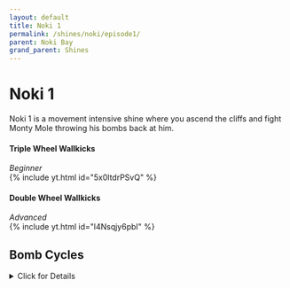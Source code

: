 ```yaml
---
layout: default
title: Noki 1
permalink: /shines/noki/episode1/
parent: Noki Bay
grand_parent: Shines
---
```

# Noki 1
Noki 1 is a movement intensive shine where you ascend the cliffs and fight Monty Mole throwing his bombs back at him.

#### Triple Wheel Wallkicks
*Beginner*  
{% include yt.html id="5x0ltdrPSvQ" %}  
#### Double Wheel Wallkicks
*Advanced*  
{% include yt.html id="l4Nsqjy6pbI" %}  

## Bomb Cycles 
<details markdown="block">
  <summary markdown="span">
    Click for Details
  </summary>

The Cannon Mole shoots Goop Balls every 6.74 seconds, starting at 4.53 seconds. What we call “cycles” are determined by the Goop Ball shots between which the Cannon Mole first throws a Bomb. At a very high level, what we call 1st cycle occurs when the mole throws his first bomb after the 3rd set of Goop Balls, 2nd cycle occurs when the mole throws his first bomb after the 4th set of Goop Balls, and so on.

However, within each cycle, there are three separate intervals which I will refer to as Fast, Normal, and Slow. I believe this is due to the timing of Mario entering the mole’s trigger zone compared with where the mole is within his Goop Ball cycle. If Mario enters just before or during the first or second Goop Ball being shot, a Fast cycle will be triggered. If Mario enters during or just after the third Goop Ball being shot, a Normal cycle will be triggered. If Mario enters more than roughly 2 seconds after the third Goop Ball is shot, a Slow cycle will be triggered.

For Fast and Normal cycles, the first bomb will always land on the same exact frame. However, for Slow cycles, for every frame that the Normal cycle is missed, the first bomb will be delayed by a frame. Speedrunners most typically enter the mole’s zone by ledgegrabbing the approximate location is shown below. The details of what frame ledgegrab trigger what cycle (and subsequent first bomb landing frame) are shown in the table below. The fastest human-viable cycle (for now) is the “Normal 1st” cycle which is why this has sometimes been referred to as “Maxed 1st” in the past. However, the TAS achieves the Fast 1st cycle and we may discover it to be human-viable one day.

<img src="https://i.imgur.com/GS9IaoE.png" width="500">

The fastest ledgegrab achieved by humans is a [21.11](https://www.youtube.com/watch?v=5vF7z8KVCSY)
</details>  

